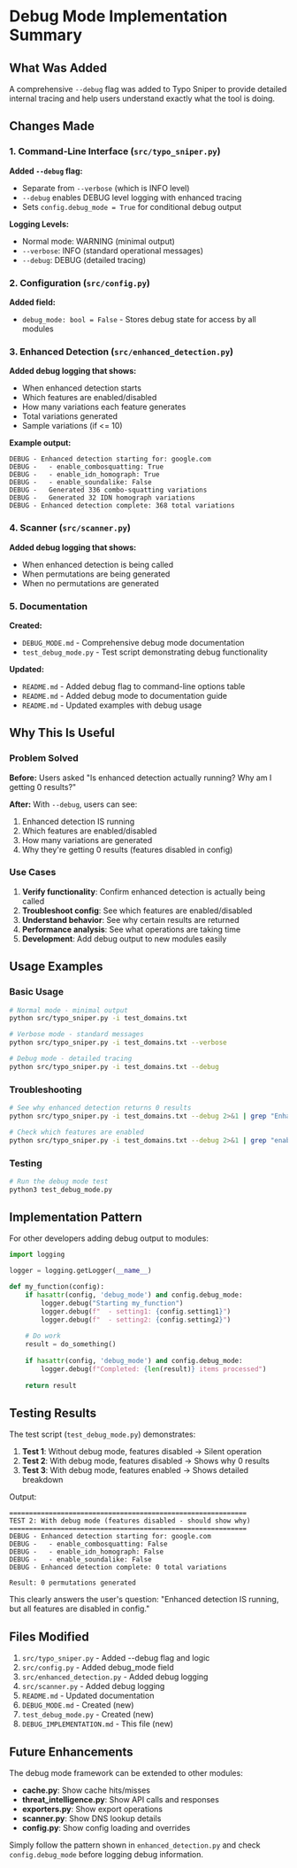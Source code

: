 # Debug Mode Implementation Summary

## What Was Added

A comprehensive `--debug` flag was added to Typo Sniper to provide detailed internal tracing and help users understand exactly what the tool is doing.

## Changes Made

### 1. Command-Line Interface (`src/typo_sniper.py`)

**Added `--debug` flag:**
- Separate from `--verbose` (which is INFO level)
- `--debug` enables DEBUG level logging with enhanced tracing
- Sets `config.debug_mode = True` for conditional debug output

**Logging Levels:**
- Normal mode: WARNING (minimal output)
- `--verbose`: INFO (standard operational messages)
- `--debug`: DEBUG (detailed tracing)

### 2. Configuration (`src/config.py`)

**Added field:**
- `debug_mode: bool = False` - Stores debug state for access by all modules

### 3. Enhanced Detection (`src/enhanced_detection.py`)

**Added debug logging that shows:**
- When enhanced detection starts
- Which features are enabled/disabled
- How many variations each feature generates
- Total variations generated
- Sample variations (if <= 10)

**Example output:**
```
DEBUG - Enhanced detection starting for: google.com
DEBUG -   - enable_combosquatting: True
DEBUG -   - enable_idn_homograph: True
DEBUG -   - enable_soundalike: False
DEBUG -   Generated 336 combo-squatting variations
DEBUG -   Generated 32 IDN homograph variations
DEBUG - Enhanced detection complete: 368 total variations
```

### 4. Scanner (`src/scanner.py`)

**Added debug logging that shows:**
- When enhanced detection is being called
- When permutations are being generated
- When no permutations are generated

### 5. Documentation

**Created:**
- `DEBUG_MODE.md` - Comprehensive debug mode documentation
- `test_debug_mode.py` - Test script demonstrating debug functionality

**Updated:**
- `README.md` - Added debug flag to command-line options table
- `README.md` - Added debug mode to documentation guide
- `README.md` - Updated examples with debug usage

## Why This Is Useful

### Problem Solved

**Before:** Users asked "Is enhanced detection actually running? Why am I getting 0 results?"

**After:** With `--debug`, users can see:
1. Enhanced detection IS running
2. Which features are enabled/disabled
3. How many variations are generated
4. Why they're getting 0 results (features disabled in config)

### Use Cases

1. **Verify functionality**: Confirm enhanced detection is actually being called
2. **Troubleshoot config**: See which features are enabled/disabled
3. **Understand behavior**: See why certain results are returned
4. **Performance analysis**: See what operations are taking time
5. **Development**: Add debug output to new modules easily

## Usage Examples

### Basic Usage

```bash
# Normal mode - minimal output
python src/typo_sniper.py -i test_domains.txt

# Verbose mode - standard messages
python src/typo_sniper.py -i test_domains.txt --verbose

# Debug mode - detailed tracing
python src/typo_sniper.py -i test_domains.txt --debug
```

### Troubleshooting

```bash
# See why enhanced detection returns 0 results
python src/typo_sniper.py -i test_domains.txt --debug 2>&1 | grep "Enhanced detection"

# Check which features are enabled
python src/typo_sniper.py -i test_domains.txt --debug 2>&1 | grep "enable_"
```

### Testing

```bash
# Run the debug mode test
python3 test_debug_mode.py
```

## Implementation Pattern

For other developers adding debug output to modules:

```python
import logging

logger = logging.getLogger(__name__)

def my_function(config):
    if hasattr(config, 'debug_mode') and config.debug_mode:
        logger.debug("Starting my_function")
        logger.debug(f"  - setting1: {config.setting1}")
        logger.debug(f"  - setting2: {config.setting2}")
    
    # Do work
    result = do_something()
    
    if hasattr(config, 'debug_mode') and config.debug_mode:
        logger.debug(f"Completed: {len(result)} items processed")
    
    return result
```

## Testing Results

The test script (`test_debug_mode.py`) demonstrates:

1. **Test 1**: Without debug mode, features disabled → Silent operation
2. **Test 2**: With debug mode, features disabled → Shows why 0 results
3. **Test 3**: With debug mode, features enabled → Shows detailed breakdown

Output:
```
============================================================
TEST 2: With debug mode (features disabled - should show why)
============================================================
DEBUG - Enhanced detection starting for: google.com
DEBUG -   - enable_combosquatting: False
DEBUG -   - enable_idn_homograph: False
DEBUG -   - enable_soundalike: False
DEBUG - Enhanced detection complete: 0 total variations

Result: 0 permutations generated
```

This clearly answers the user's question: "Enhanced detection IS running, but all features are disabled in config."

## Files Modified

1. `src/typo_sniper.py` - Added --debug flag and logic
2. `src/config.py` - Added debug_mode field
3. `src/enhanced_detection.py` - Added debug logging
4. `src/scanner.py` - Added debug logging
5. `README.md` - Updated documentation
6. `DEBUG_MODE.md` - Created (new)
7. `test_debug_mode.py` - Created (new)
8. `DEBUG_IMPLEMENTATION.md` - This file (new)

## Future Enhancements

The debug mode framework can be extended to other modules:

- **cache.py**: Show cache hits/misses
- **threat_intelligence.py**: Show API calls and responses
- **exporters.py**: Show export operations
- **scanner.py**: Show DNS lookup details
- **config.py**: Show config loading and overrides

Simply follow the pattern shown in `enhanced_detection.py` and check `config.debug_mode` before logging debug information.
